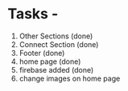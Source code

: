 # Tasks -

1. Other Sections (done)
2. Connect Section (done)
3. Footer (done)
4. home page (done)
5. firebase added (done)
6. change images on home page
